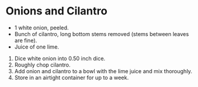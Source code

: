 Onions and Cilantro
=============
* 1 white onion, peeled.
* Bunch of cilantro, long bottom stems removed (stems between leaves are fine).
* Juice of one lime.

1. Dice white onion into 0.50 inch dice.
2. Roughly chop cilantro.
3. Add onion and cilantro to a bowl with the lime juice and mix thoroughly.
4. Store in an airtight container for up to a week.